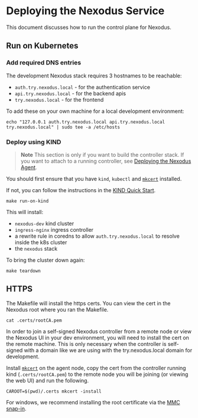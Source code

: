 # Deploying the Nexodus Service

This document discusses how to run the control plane for Nexodus.

## Run on Kubernetes

### Add required DNS entries

The development Nexodus stack requires 3 hostnames to be reachable:

- `auth.try.nexodus.local` - for the authentication service
- `api.try.nexodus.local` - for the backend apis
- `try.nexodus.local` - for the frontend

To add these on your own machine for a local development environment:

```console
echo "127.0.0.1 auth.try.nexodus.local api.try.nexodus.local try.nexodus.local" | sudo tee -a /etc/hosts
```

### Deploy using KIND

> **Note**
> This section is only if you want to build the controller stack. If you want to attach to a running controller, see [Deploying the Nexodus Agent](../user-guide/user-guide.md#deploying-the-nexodus-agent).

You should first ensure that you have `kind`, `kubectl` and [`mkcert`](https://github.com/FiloSottile/mkcert) installed.

If not, you can follow the instructions in the [KIND Quick Start](https://kind.sigs.k8s.io/docs/user/quick-start/).

```console
make run-on-kind
```

This will install:

- `nexodus-dev` kind cluster
- `ingress-nginx` ingress controller
- a rewrite rule in coredns to allow `auth.try.nexodus.local` to resolve inside the k8s cluster
- the `nexodus` stack

To bring the cluster down again:

```console
make teardown
```

## HTTPS

The Makefile will install the https certs. You can view the cert in the Nexodus root where you ran the Makefile.

```console
cat .certs/rootCA.pem
```

In order to join a self-signed Nexodus controller from a remote node or view the Nexodus UI in your dev environment, you will need to install the cert on the remote machine. This is only necessary when the controller is self-signed with a domain like we are using with the try.nexodus.local domain for development.

Install [`mkcert`](https://github.com/FiloSottile/mkcert) on the agent node, copy the cert from the controller running kind (`.certs/rootCA.pem`) to the remote node you will be joining (or viewing the web UI) and run the following.

```console
CAROOT=$(pwd)/.certs mkcert -install
```

For windows, we recommend installing the root certificate via the [MMC snap-in](https://learn.microsoft.com/en-us/troubleshoot/windows-server/windows-security/install-imported-certificates#import-the-certificate-into-the-local-computer-store).
